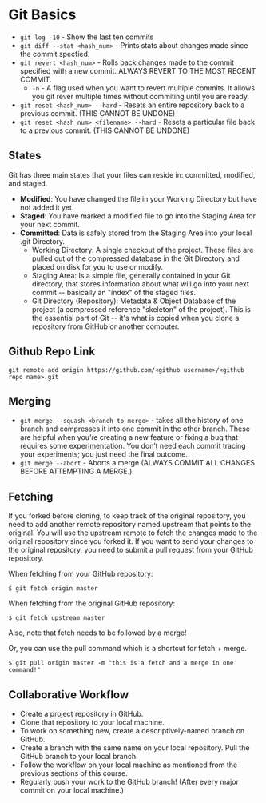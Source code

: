 # Git Basics

* `git log -10` - Show the last ten commits
* `git diff --stat <hash_num>` - Prints stats about changes made since the commit specfied.
* `git revert <hash_num>` - Rolls back changes made to the commit specified with a new commit. ALWAYS REVERT TO THE MOST RECENT COMMIT.
  * `-n` - A flag used when you want to revert multiple commits. It allows you git rever multiple times without commiting
    until you are ready.
* `git reset <hash_num> --hard` - Resets an entire repository back to a previous commit. (THIS CANNOT BE UNDONE)
* `git reset <hash_num> <filename> --hard` - Resets a particular file back to a previous commit. (THIS CANNOT BE UNDONE)

## States

Git has three main states that your files can reside in: committed, modified, and staged.

* __Modified__: You have changed the file in your Working Directory but have not added it yet.
* __Staged__: You have marked a modified file to go into the Staging Area for your next commit.
* __Committed__: Data is safely stored from the Staging Area into your local .git Directory.
  * Working Directory: A single checkout of the project. These files are pulled out of the compressed database in the Git Directory and placed on disk for you to use or modify.
  * Staging Area: Is a simple file, generally contained in your Git directory, that stores information about what will go into your next commit -- basically an "index" of the staged files.
  * Git Directory (Repository): Metadata & Object Database of the project (a compressed reference "skeleton" of the project). This is the essential part of Git -- it's what is copied when you clone a repository from GitHub or another computer.

## Github Repo Link 

`git remote add origin https://github.com/<github username>/<github repo name>.git`

## Merging

* `git merge --squash <branch to merge>` - takes all the history of one branch and compresses it into one commit in the other branch. These are helpful when you’re creating a  new feature or fixing a bug that requires some experimentation. You don’t need each commit tracing your experiments; you just need the final outcome.
* `git merge --abort` - Aborts a merge (ALWAYS COMMIT ALL CHANGES BEFORE ATTEMPTING A MERGE.)

## Fetching

If you forked before cloning, to keep track of the original repository, you need to add another remote repository named upstream that points to the original. You will use the upstream remote to fetch the changes made to the original repository since you forked it. If you want to send your changes to the original repository, you need to submit a pull request from your GitHub repository.

When fetching from your GitHub repository:

`$ git fetch origin master`

When fetching from the original GitHub repository:

`$ git fetch upstream master`

Also, note that fetch needs to be followed by a merge!

Or, you can use the pull command which is a shortcut for fetch + merge.

`$ git pull origin master -m "this is a fetch and a merge in one command!"`

## Collaborative Workflow

* Create a project repository in GitHub.
* Clone that repository to your local machine.
* To work on something new, create a descriptively-named branch on GitHub.
* Create a branch with the same name on your local repository. Pull the GitHub branch to your local branch.
* Follow the workflow on your local machine as mentioned from the previous sections of this course.
* Regularly push your work to the GitHub branch! (After every major commit on your local machine.)